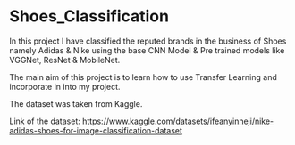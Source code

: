 # Shoes_Classification

In this project I have classified the reputed brands in the business of Shoes namely Adidas & Nike using the base CNN Model & Pre trained models like VGGNet, ResNet & MobileNet.

The main aim of this project is to learn how to use Transfer Learning and incorporate in into my project.

The dataset was taken from Kaggle.

Link of the dataset: https://www.kaggle.com/datasets/ifeanyinneji/nike-adidas-shoes-for-image-classification-dataset

